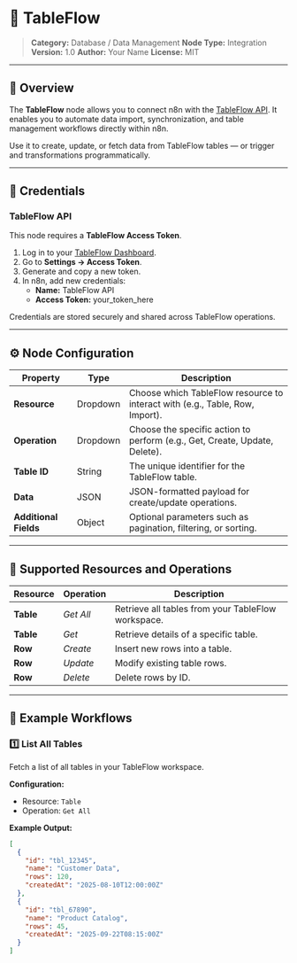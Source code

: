 # 🧩 TableFlow

> **Category:** Database / Data Management
> **Node Type:** Integration
> **Version:** 1.0
> **Author:** Your Name
> **License:** MIT

---

## 🧠 Overview

The **TableFlow** node allows you to connect n8n with the [TableFlow API](https://www.tableflow.tech).
It enables you to automate data import, synchronization, and table management workflows directly within n8n.

Use it to create, update, or fetch data from TableFlow tables — or trigger and transformations programmatically.

---

## 🔐 Credentials

### **TableFlow API**

This node requires a **TableFlow Access Token**.

1. Log in to your [TableFlow Dashboard](https://www.tableflow.tech).
2. Go to **Settings → Access Token**.
3. Generate and copy a new token.
4. In n8n, add new credentials:
   - **Name:** TableFlow API
   - **Access Token:** your_token_here

Credentials are stored securely and shared across TableFlow operations.

---

## ⚙️ Node Configuration

| Property | Type | Description |
|-----------|------|-------------|
| **Resource** | Dropdown | Choose which TableFlow resource to interact with (e.g., Table, Row, Import). |
| **Operation** | Dropdown | Choose the specific action to perform (e.g., Get, Create, Update, Delete). |
| **Table ID** | String | The unique identifier for the TableFlow table. |
| **Data** | JSON | JSON-formatted payload for create/update operations. |
| **Additional Fields** | Object | Optional parameters such as pagination, filtering, or sorting. |

---

## 🧩 Supported Resources and Operations

| Resource | Operation | Description |
|-----------|------------|-------------|
| **Table** | *Get All* | Retrieve all tables from your TableFlow workspace. |
| **Table** | *Get* | Retrieve details of a specific table. |
| **Row** | *Create* | Insert new rows into a table. |
| **Row** | *Update* | Modify existing table rows. |
| **Row** | *Delete* | Delete rows by ID. |

---

## 🧪 Example Workflows

### **1️⃣ List All Tables**

Fetch a list of all tables in your TableFlow workspace.

**Configuration:**
- Resource: `Table`
- Operation: `Get All`

**Example Output:**
```json
[
  {
    "id": "tbl_12345",
    "name": "Customer Data",
    "rows": 120,
    "createdAt": "2025-08-10T12:00:00Z"
  },
  {
    "id": "tbl_67890",
    "name": "Product Catalog",
    "rows": 45,
    "createdAt": "2025-09-22T08:15:00Z"
  }
]